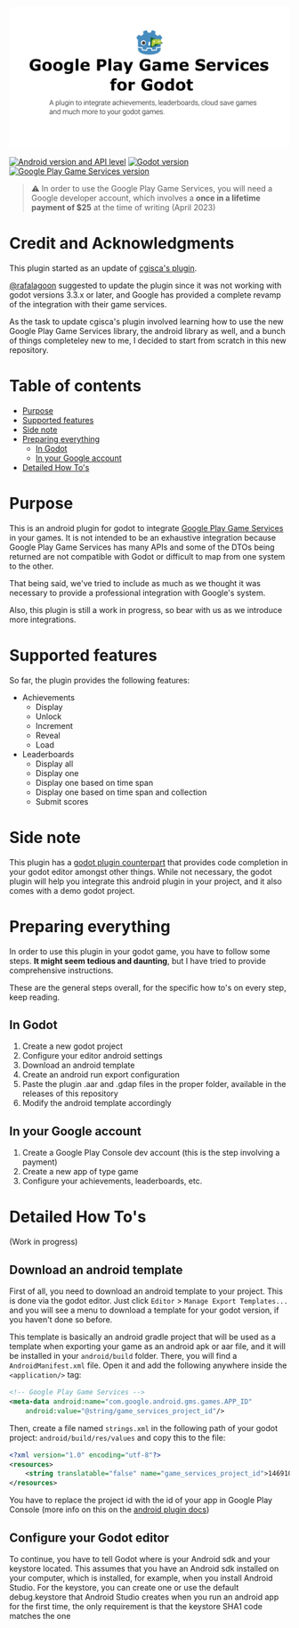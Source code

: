 ![Plugin Header](github-social-preview.png)

[![Android version and API level](https://img.shields.io/badge/Android-API%20Level%2033-darkgreen.svg)](https://developer.android.com)
[![Godot version](https://img.shields.io/badge/Godot%20Engine-3.5.2-blue.svg)](https://github.com/godotengine/godot/)
[![Google Play Game Services version](https://img.shields.io/badge/Play%20Games%20Services%20v2-17.0.0-green.svg)](https://developers.google.com/games/services/android/quickstart)

> :warning: In order to use the Google Play Game Services, you will need a Google developer account, which involves a **once in a lifetime payment of $25** at the time of writing (April 2023)

# Credit and Acknowledgments

This plugin started as an update of [cgisca's plugin](https://github.com/cgisca/PGSGP). 

[@rafalagoon](https://github.com/rafalagoon) suggested to update the plugin since it was not working with godot versions 3.3.x or later, and Google has provided a complete revamp of the integration with their game services.

As the task to update cgisca's plugin involved learning how to use the new Google Play Game Services library, the android library as well, and a bunch of things completeley new to me, I decided to start from scratch in this new repository.

# Table of contents

* [Purpose](#purpose)
* [Supported features](#supported-features)
* [Side note](#side-note)
* [Preparing everything](#preparing-everything)
  * [In Godot](#in-godot)
  * [In your Google account](#in-your-google-account)
* [Detailed How To's](#detailed-how-tos)

# Purpose

This is an android plugin for godot to integrate [Google Play Game Services](https://developers.google.com/games/services) in your games. It is not intended to be an exhaustive integration because Google Play Game Services has many APIs and some of the DTOs being returned are not compatible with Godot or difficult to map from one system to the other.

That being said, we've tried to include as much as we thought it was necessary to provide a professional integration with Google's system.

Also, this plugin is still a work in progress, so bear with us as we introduce more integrations.

# Supported features

So far, the plugin provides the following features:

* Achievements
  * Display
  * Unlock
  * Increment
  * Reveal
  * Load
* Leaderboards
  * Display all
  * Display one
  * Display one based on time span
  * Display one based on time span and collection
  * Submit scores

# Side note

This plugin has a [godot plugin counterpart](https://github.com/Iakobs/godot-google-play-game-services-plugin) that provides code completion in your godot editor amongst other things. While not necessary, the godot plugin will help you integrate this android plugin in your project, and it also comes with a demo godot project.

# Preparing everything

In order to use this plugin in your godot game, you have to follow some steps. **It might seem tedious and daunting**, but I have tried to provide comprehensive instructions.

These are the general steps overall, for the specific how to's on every step, keep reading.

## In Godot
1. Create a new godot project
2. Configure your editor android settings
3. Download an android template
4. Create an android run export configuration
5. Paste the plugin .aar and .gdap files in the proper folder, available in the releases of this repository
6. Modify the android template accordingly

## In your Google account
1. Create a Google Play Console dev account (this is the step involving a payment)
2. Create a new app of type game
3. Configure your achievements, leaderboards, etc.

# Detailed How To's

(Work in progress)

## Download an android template

First of all, you need to download an android template to your project. This is done via the godot editor. Just click `Editor` > `Manage Export Templates...` and you will see a menu to download a template for your godot version, if you haven't done so before.

This template is basically an android gradle project that will be used as a template when exporting your game as an android apk or aar file, and it will be installed in your `android/build` folder. There, you will find a `AndroidManifest.xml` file. Open it and add the following anywhere inside the `<application/>` tag:

```xml
<!-- Google Play Game Services -->
<meta-data android:name="com.google.android.gms.games.APP_ID"
    android:value="@string/game_services_project_id"/>
```

Then, create a file named `strings.xml` in the following path of your godot project: `android/build/res/values` and copy this to the file:

```xml
<?xml version="1.0" encoding="utf-8"?>
<resources>
    <string translatable="false" name="game_services_project_id">146910152586</string>
</resources>
```

You have to replace the project id with the id of your app in Google Play Console (more info on this on the [android plugin docs](https://github.com/Iakobs/godot-google-play-game-services-android-plugin))

## Configure your Godot editor

To continue, you have to tell Godot where is your Android sdk and your keystore located. This assumes that you have an Android sdk installed on your computer, which is installed, for example, when you install Android Studio. For the keystore, you can create one or use the default debug.keystore that Android Studio creates when you run an android app for the first time, the only requirement is that the keystore SHA1 code matches the one
